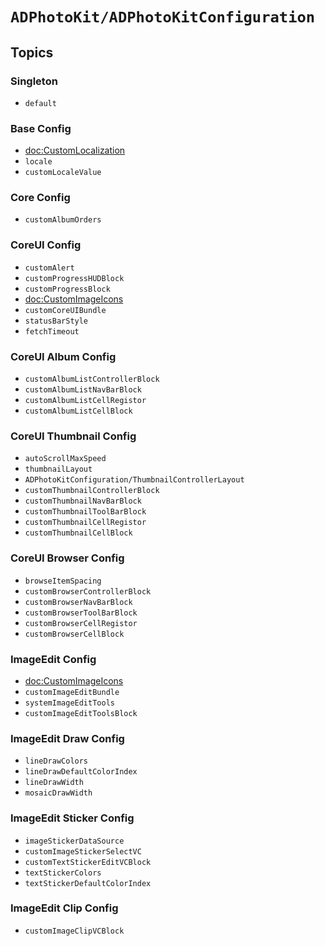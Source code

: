 # ``ADPhotoKit/ADPhotoKitConfiguration``

## Topics

### Singleton

- ``default``

### Base Config

- <doc:CustomLocalization>
- ``locale``
- ``customLocaleValue``

### Core Config

- ``customAlbumOrders``

### CoreUI Config

- ``customAlert``
- ``customProgressHUDBlock``
- ``customProgressBlock``
- <doc:CustomImageIcons>
- ``customCoreUIBundle``
- ``statusBarStyle``
- ``fetchTimeout``

### CoreUI Album Config

- ``customAlbumListControllerBlock``
- ``customAlbumListNavBarBlock``
- ``customAlbumListCellRegistor``
- ``customAlbumListCellBlock``

### CoreUI Thumbnail Config

- ``autoScrollMaxSpeed``
- ``thumbnailLayout``
- ``ADPhotoKitConfiguration/ThumbnailControllerLayout``
- ``customThumbnailControllerBlock``
- ``customThumbnailNavBarBlock``
- ``customThumbnailToolBarBlock``
- ``customThumbnailCellRegistor``
- ``customThumbnailCellBlock``

### CoreUI Browser Config

- ``browseItemSpacing``
- ``customBrowserControllerBlock``
- ``customBrowserNavBarBlock``
- ``customBrowserToolBarBlock``
- ``customBrowserCellRegistor``
- ``customBrowserCellBlock``

### ImageEdit Config

- <doc:CustomImageIcons>
- ``customImageEditBundle``
- ``systemImageEditTools``
- ``customImageEditToolsBlock``

### ImageEdit Draw Config

- ``lineDrawColors``
- ``lineDrawDefaultColorIndex``
- ``lineDrawWidth``
- ``mosaicDrawWidth``

### ImageEdit Sticker Config

- ``imageStickerDataSource``
- ``customImageStickerSelectVC``
- ``customTextStickerEditVCBlock``
- ``textStickerColors``
- ``textStickerDefaultColorIndex``

### ImageEdit Clip Config

- ``customImageClipVCBlock``
